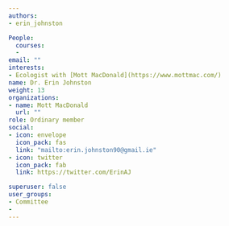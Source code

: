```yaml
---
authors:
- erin_johnston

People: 
  courses:
  - 
email: ""
interests:  
- Ecologist with [Mott MacDonald](https://www.mottmac.com/)
name: Dr. Erin Johnston
weight: 13
organizations:
- name: Mott MacDonald
  url: ""
role: Ordinary member
social:
- icon: envelope
  icon_pack: fas
  link: "mailto:erin.johnston90@gmail.ie"
- icon: twitter
  icon_pack: fab
  link: https://twitter.com/ErinAJ

superuser: false
user_groups:
- Committee
- 
---
```



